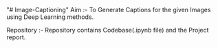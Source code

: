 "# Image-Captioning" 
Aim :- To Generate Captions for the given Images using Deep Learning methods.

Repository :-
Repository contains Codebase(.ipynb file) and the Project report.